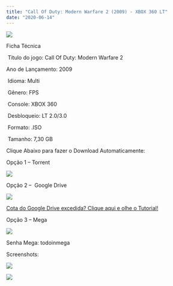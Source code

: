 ```yaml
---
title: "Call Of Duty: Modern Warfare 2 (2009) - XBOX 360 LT"
date: "2020-06-14"
---
```


![](https://1.bp.blogspot.com/-sCwTfQHWUd8/Xtb80rDF4jI/AAAAAAAAJZE/damTplistn8pwj9iFS-kKf4WHcXs9vEiACK4BGAsYHg/s320/Screenshot_1.png)

Ficha Técnica

 Titulo do jogo: Call Of Duty: Modern Warfare 2

Ano de Lançamento: 2009

 Idioma: Multi

 Gênero: FPS

 Console: XBOX 360

 Desbloqueio: LT 2.0/3.0

 Formato: .ISO

 Tamanho: 7,30 GB

Clique Abaixo para fazer o Download Automaticamente:

Opção 1 – Torrent

[![](https://1.bp.blogspot.com/-eNerQjlxWXg/Xsyoy1YwxPI/AAAAAAAAG8o/qs-0XGNQDR4jSn0uGinE3EzKZZ6GoZnEACPcBGAYYCw/s1600/LINK1.png)](https://zee.gl/er82T)

Opção 2 –  Google Drive

[![](https://1.bp.blogspot.com/-4SUqXRoRWc0/XtsW72LDzrI/AAAAAAAAKHM/qo1oDro7CI03qjIvaVCl6yKZ3v_F_JvBwCK4BGAsYHg/APRENDA-Recupdsdasdasdaerado.png)](https://zee.gl/Wk2Vpi)

[Cota do Google Drive excedida? Clique aqui e olhe o Tutorial!](https://ultragames-torrents.blogspot.com/2020/06/burlar-cota-do-google-drive.html) 

Opção 3 – Mega

[![](https://1.bp.blogspot.com/-fysMBE_30yA/XtsW8rOzeTI/AAAAAAAAKHQ/yEg2otqCtcAfsWIP0xI63y3c0eWdDVksQCK4BGAsYHg/MEGA.png)](https://zee.gl/tYYy)

Senha Mega: todoinmega

Screenshots:

[![](https://1.bp.blogspot.com/-ahi_EXkGfLw/Xtb8zeNPUAI/AAAAAAAAJZA/21_l3yXfKsg_qlcs9bkS_vqp2G6d8JuPwCK4BGAsYHg/w400-h250/maxresdefault.jpg)](https://1.bp.blogspot.com/-ahi_EXkGfLw/Xtb8zeNPUAI/AAAAAAAAJZA/21_l3yXfKsg_qlcs9bkS_vqp2G6d8JuPwCK4BGAsYHg/maxresdefault.jpg)

[![](https://1.bp.blogspot.com/-BMGSR7W2rL0/Xtb8yr8ln5I/AAAAAAAAJY8/NxjOsMp6ycENnI2yRwtKwhVS0ex6XuMoACK4BGAsYHg/w400-h225/maxresdefault{40dcdfd0a3f176073d713beaee4fcd56db243ec708877a2e730ba987ecd6f1ab}2B{40dcdfd0a3f176073d713beaee4fcd56db243ec708877a2e730ba987ecd6f1ab}25281{40dcdfd0a3f176073d713beaee4fcd56db243ec708877a2e730ba987ecd6f1ab}2529.jpg)](https://1.bp.blogspot.com/-BMGSR7W2rL0/Xtb8yr8ln5I/AAAAAAAAJY8/NxjOsMp6ycENnI2yRwtKwhVS0ex6XuMoACK4BGAsYHg/maxresdefault{40dcdfd0a3f176073d713beaee4fcd56db243ec708877a2e730ba987ecd6f1ab}2B{40dcdfd0a3f176073d713beaee4fcd56db243ec708877a2e730ba987ecd6f1ab}25281{40dcdfd0a3f176073d713beaee4fcd56db243ec708877a2e730ba987ecd6f1ab}2529.jpg)
